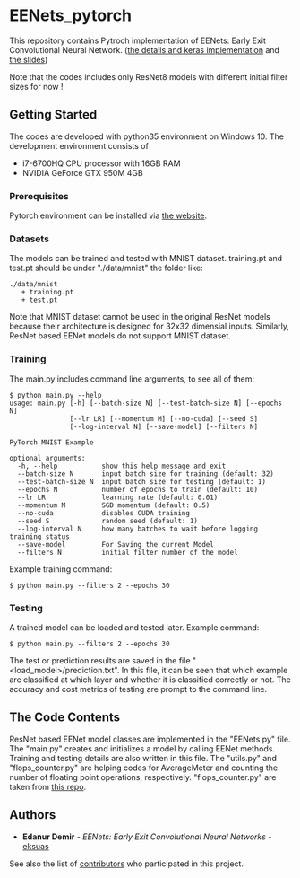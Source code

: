 # EENets_pytorch
This repository contains Pytroch implementation of EENets: Early Exit Convolutional Neural Network. ([the details and keras implementation](https://github.com/eksuas/EENet) and [the slides](https://docs.google.com/presentation/d/1c-C3MewSl3aXxxits3Vm7k2z5h2RVUp5U2ypb9Xq9Q0/edit?usp=sharing))

Note that the codes includes only ResNet8 models with different initial filter sizes for now !

## Getting Started

The codes are developed with python35 environment on Windows 10. The development environment consists of 
 * i7-6700HQ CPU processor with 16GB RAM 
 * NVIDIA GeForce GTX 950M 4GB

### Prerequisites

Pytorch environment can be installed via [the website](https://pytorch.org/get-started/locally/).

### Datasets

The models can be trained and tested with MNIST dataset.
training.pt and test.pt should be under "./data/mnist" the folder like:
```
./data/mnist
   + training.pt
   + test.pt
```

Note that MNIST dataset cannot be used in the original ResNet models because their architecture is designed for 32x32 dimensial inputs.
Similarly, ResNet based EENet models do not support MNIST dataset. 

### Training

The main.py includes command line arguments, to see all of them:
```
$ python main.py --help
usage: main.py [-h] [--batch-size N] [--test-batch-size N] [--epochs N]
               [--lr LR] [--momentum M] [--no-cuda] [--seed S]
               [--log-interval N] [--save-model] [--filters N]

PyTorch MNIST Example

optional arguments:
  -h, --help           show this help message and exit
  --batch-size N       input batch size for training (default: 32)
  --test-batch-size N  input batch size for testing (default: 1)
  --epochs N           number of epochs to train (default: 10)
  --lr LR              learning rate (default: 0.01)
  --momentum M         SGD momentum (default: 0.5)
  --no-cuda            disables CUDA training
  --seed S             random seed (default: 1)
  --log-interval N     how many batches to wait before logging training status
  --save-model         For Saving the current Model
  --filters N          initial filter number of the model
```

Example training command:
```
$ python main.py --filters 2 --epochs 30
```

### Testing

A trained model can be loaded and tested later. Example command:
```
$ python main.py --filters 2 --epochs 30
```
The test or prediction results are saved in the file "<load_model>/prediction.txt".
In this file, it can be seen that which example are classified at which layer and whether it is classified correctly or not.
The accuracy and cost metrics of testing are prompt to the command line.

## The Code Contents

ResNet based EENet model classes are implemented in the "EENets.py" file. 
The "main.py" creates and initializes a model by calling EENet methods. Training and testing details are also written in this file.
The "utils.py" and "flops_counter.py" are helping codes for AverageMeter and counting the number of floating point operations, respectively. "flops_counter.py" are taken from [this repo](https://github.com/sovrasov/flops-counter.pytorch).

## Authors

* **Edanur Demir** - *EENets: Early Exit Convolutional Neural Networks* - [eksuas](https://github.com/eksuas)

See also the list of [contributors](https://github.com/your/project/contributors) who participated in this project.

